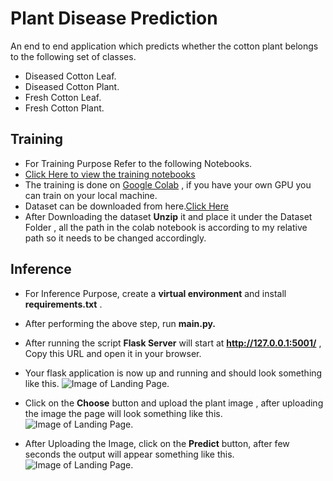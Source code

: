 # Plant Disease Prediction

An end to end application which predicts whether the cotton plant belongs to the following set of classes.

- Diseased Cotton Leaf.
- Diseased Cotton Plant.
- Fresh Cotton Leaf.
- Fresh Cotton Plant.

## Training
 - For Training Purpose Refer to the following Notebooks.
 - [Click Here to view the training notebooks](https://github.com/R-aryan/Plant_Disease_Prediction/tree/feature/develop/src/training)
 - The training is done on [Google Colab](https://colab.research.google.com/) , if you have your own GPU you can train on your local machine.
 - Dataset can be downloaded from here.[Click Here](https://drive.google.com/file/d/1w5GpRaxKLofHXrAGALWz4ircKmMKcx2l/view?usp=sharing)  
 - After Downloading the dataset **Unzip** it and place it under the Dataset Folder , all the path in the colab notebook is according to my relative path so it needs to be changed accordingly.
 
 
 ## Inference
 
 - For Inference Purpose, create a **virtual environment** and install **requirements.txt** .
 - After performing the above step, run **main.py.**
 - After running the script **Flask Server** will start at **http://127.0.0.1:5001/** , Copy this URL and open it in your browser.
 - Your flask application is now up and running and should look something like this.
 ![Image of Landing Page](https://github.com/R-aryan/Plant_Disease_Prediction/blob/feature/develop/src/msc/demo_image_2.PNG).
 
 - Click on the **Choose** button and upload the plant image , after uploading the image the page will look something like this. 
  ![Image of Landing Page](https://github.com/R-aryan/Plant_Disease_Prediction/blob/feature/develop/src/msc/demo_image_3.PNG).
  
 - After Uploading the Image, click on the **Predict** button, after few seconds the output will appear something like this.
  ![Image of Landing Page](https://github.com/R-aryan/Plant_Disease_Prediction/blob/feature/develop/src/msc/demo_image_4.PNG).
